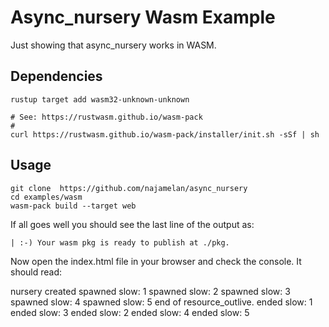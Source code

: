 # Async_nursery Wasm Example

Just showing that async_nursery works in WASM.

## Dependencies

```shell
rustup target add wasm32-unknown-unknown

# See: https://rustwasm.github.io/wasm-pack
#
curl https://rustwasm.github.io/wasm-pack/installer/init.sh -sSf | sh
```

## Usage

```shell
git clone  https://github.com/najamelan/async_nursery
cd examples/wasm
wasm-pack build --target web
```
If all goes well you should see the last line of the output as:
```
| :-) Your wasm pkg is ready to publish at ./pkg.
```

Now open the index.html file in your browser and check the console. It should read:

nursery created
spawned slow: 1
spawned slow: 2
spawned slow: 3
spawned slow: 4
spawned slow: 5
end of resource_outlive.
ended slow: 1
ended slow: 3
ended slow: 2
ended slow: 4
ended slow: 5
